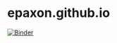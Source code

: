 epaxon.github.io
================
[![Binder](http://mybinder.org/badge.svg)](http://mybinder.org/repo/epaxon/epaxon.github.io)
